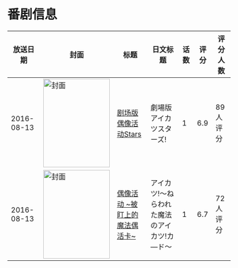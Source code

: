 # 番剧信息

|放送日期|封面|标题|日文标题|话数|评分|评分人数|
|---|---|---|---|---|---|---|
|2016-08-13|<img src="https://lain.bgm.tv/pic/cover/c/14/47/170120_cf2C5.jpg" alt="封面" style="width:150px;height:200px;object-fit:cover;">|[剧场版 偶像活动Stars](https://bangumi.tv/subject/170120)|劇場版アイカツスターズ!|1|6.9|89人评分|
|2016-08-13|<img src="https://lain.bgm.tv/pic/cover/c/ac/ce/200913_CcgMc.jpg" alt="封面" style="width:150px;height:200px;object-fit:cover;">|[偶像活动 ~被盯上的魔法偶活卡~](https://bangumi.tv/subject/200913)|アイカツ!～ねらわれた魔法のアイカツ!カ―ド～|1|6.7|72人评分|
